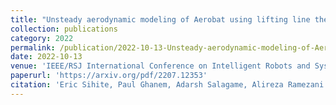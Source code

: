 ```yaml
---
title: "Unsteady aerodynamic modeling of Aerobat using lifting line theory and Wagner's function"
collection: publications
category: 2022
permalink: /publication/2022-10-13-Unsteady-aerodynamic-modeling-of-Aerobat-using-lifting-line-theory-and-Wagner's-function
date: 2022-10-13
venue: 'IEEE/RSJ International Conference on Intelligent Robots and Systems (IROS)'
paperurl: 'https://arxiv.org/pdf/2207.12353'
citation: 'Eric Sihite, Paul Ghanem, Adarsh Salagame, Alireza Ramezani'
---
```



